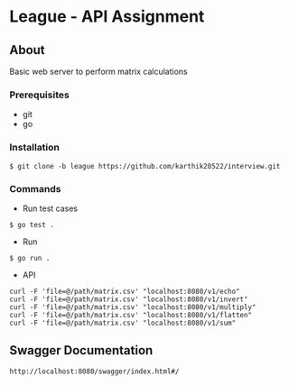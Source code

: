 # League - API Assignment

##  About
Basic web server to perform matrix calculations

### Prerequisites
- git
- go

### Installation

```
$ git clone -b league https://github.com/karthik20522/interview.git
```

### Commands

-   Run test cases
```
$ go test .
```

-   Run
```
$ go run .
```

-   API
```
curl -F 'file=@/path/matrix.csv' "localhost:8080/v1/echo"
curl -F 'file=@/path/matrix.csv' "localhost:8080/v1/invert"
curl -F 'file=@/path/matrix.csv' "localhost:8080/v1/multiply"
curl -F 'file=@/path/matrix.csv' "localhost:8080/v1/flatten"
curl -F 'file=@/path/matrix.csv' "localhost:8080/v1/sum"
```

## Swagger Documentation
```
http://localhost:8080/swagger/index.html#/
```
